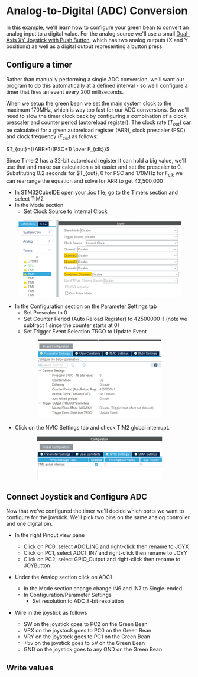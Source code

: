 # Analog-to-Digital (ADC) Conversion

In this example, we'll learn how to configure your green bean to convert an analog input to a digital value.  For the analog source we'll use a small [Dual-Axis XY Joystick with Push Button](https://www.addicore.com/products/dual-axis-xy-joystick-with-push-button?variant=45731914842429), which has two analog outputs (X and Y positions) as well as a digital output representing a button press.

## Configure a timer

Rather than manually performing a single ADC conversion, we'll want our program to do this automatically at a defined interval - so we'll configure a timer that fires an event every 200 milliseconds.

When we setup the green bean we set the main system clock to the maximum 170MHz, which is way too fast for our ADC conversions.  So we'll need to slow the timer clock back by configuring a combination of a clock prescaler and counter period (autoreload register).  The clock rate ($T_{out}$) can be calculated for a given autoreload register (ARR), clock prescaler (PSC) and clock frequency ($F_{clk}$) as follows:

 $T_{out}={(ARR+1)(PSC+1) \over F_{clk}}$

 Since Timer2 has a 32-bit autoreload register it can hold a big value, we'll use that and make our calculation a bit easier and set the prescaler to 0.  Substituting 0.2 seconds for $T_{out}, 0 for PSC and 170MHz for $F_{clk}$ we can rearrange the equation and solve for ARR to get 42,500,000

- In STM32CubeIDE open your .ioc file, go to the Timers section and select TIM2
- In the Mode section
  - Set Clock Source to Internal Clock

<p align="center"><img src="/examples/ADC/images/TIM2ClockSource.png"</p>

- In the Configuration section on the Parameter Settings tab
  - Set Prescaler to 0
  - Set Counter Period (Auto Reload Register) to 42500000-1 (note we subtract 1 since the counter starts at 0)
  - Set Trigger Event Selection TRGO to Update Event

<p align="center"><img src="/examples/ADC/images/TIM2ParameterSettings.png"</p>


  - Click on the NVIC Settings tab and check TIM2 global interrupt.

<p align="center"><img src="/examples/ADC/images/TIM2NVIC.png"</p>


## Connect Joystick and Configure ADC

Now that we've configured the timer we'll decide which ports we want to configure for the joystick.  We'll pick two pins on the same analog controller and one digital pin.

- In the right Pinout view pane
  - Click on PC0, select ADC1_IN6 and right-click then rename to JOYX
  - Click on PC1, select ADC1_IN7 and right-click then rename to JOYY
  - Click on PC2, select GPIO_Output and right-click then rename to JOYButton
- Under the Analog section click on ADC1
  - In the Mode section change change IN6 and IN7 to Single-ended
  - In Configuration/Parameter Settings
    - Set resolution to ADC 8-bit resolution

- Wire in the joystick as follows
  - SW on the joystick goes to PC2 on the Green Bean
  - VRX on the joystock goes to PC0 on the Green Bean
  - VRY on the joystock goes to PC1 on the Green Bean
  - +5v on the joystick goes to 5V on the Green Bean
  - GND on the joystick goes to any GND on the Green Bean


## Write values

